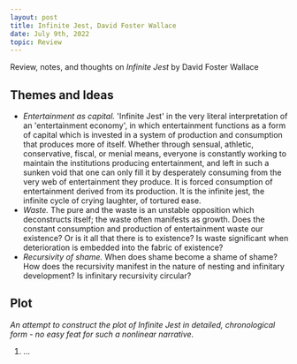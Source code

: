 ```yaml
---
layout: post
title: Infinite Jest, David Foster Wallace
date: July 9th, 2022
topic: Review
---
```


Review, notes, and thoughts on *Infinite Jest* by David Foster Wallace

## Themes and Ideas
- *Entertainment as capital.* 'Infinite Jest' in the very literal interpretation of an 'entertainment economy', in which entertainment functions as a form of capital which is invested in a system of production and consumption that produces more of itself. Whether through sensual, athletic, conservative, fiscal, or menial means, everyone is constantly working to maintain the institutions producing entertainment, and left in such a sunken void that one can only fill it by desperately consuming from the very web of entertainment they produce. It is forced consumption of entertainment derived from its production. It is the infinite jest, the infinite cycle of crying laughter, of tortured ease.
- *Waste.* The pure and the waste is an unstable opposition which deconstructs itself; the waste often manifests as growth. Does the constant consumption and production of entertainment waste our existence? Or is it all that there is to existence? Is waste significant when deterioration is embedded into the fabric of existence?
- *Recursivity of shame.* When does shame become a shame of shame? How does the recursivity manifest in the nature of nesting and infinitary development? Is infinitary recursivity circular?

## Plot
*An attempt to construct the plot of Infinite Jest in detailed, chronological form - no easy feat for such a nonlinear narrative.*

1. ...

